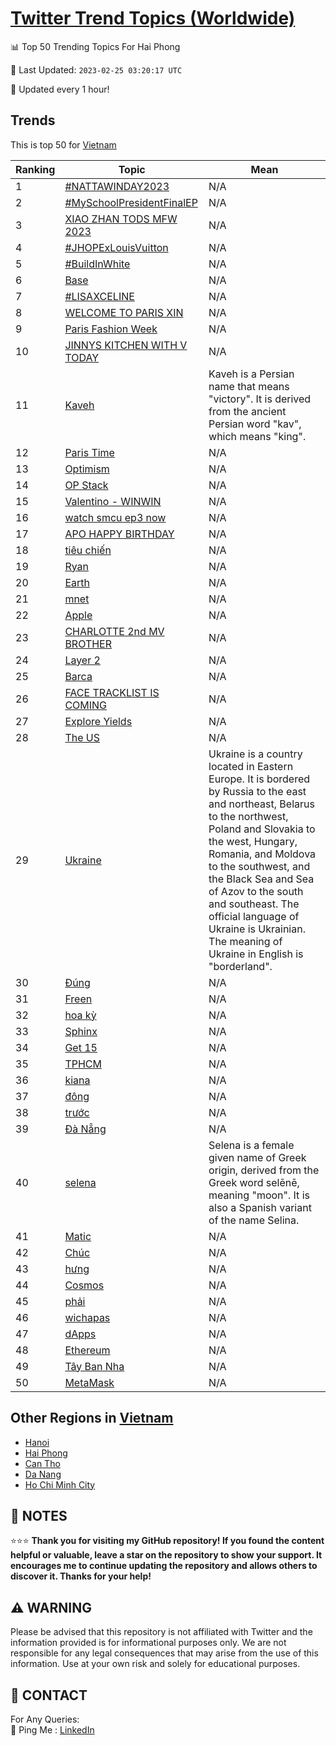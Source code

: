 [Twitter Trend Topics (Worldwide)](https://github.com/ErcinDedeoglu/Twitter-Trend-Topics)
==========


📊 Top 50 Trending Topics For Hai Phong

📆 Last Updated: `2023-02-25 03:20:17 UTC`

🔧 Updated every 1 hour!


## Trends

This is top 50 for [Vietnam](</Vietnam>)

| Ranking | Topic | Mean |
| ------- | ------------ | ------------ |
| 1 | [#NATTAWINDAY2023](http://twitter.com/search?q=%23NATTAWINDAY2023) | N/A |
| 2 | [#MySchoolPresidentFinalEP](http://twitter.com/search?q=%23MySchoolPresidentFinalEP) | N/A |
| 3 | [XIAO ZHAN TODS MFW 2023](http://twitter.com/search?q=XIAO+ZHAN+TODS+MFW+2023) | N/A |
| 4 | [#JHOPExLouisVuitton](http://twitter.com/search?q=%23JHOPExLouisVuitton) | N/A |
| 5 | [#BuildInWhite](http://twitter.com/search?q=%23BuildInWhite) | N/A |
| 6 | [Base](http://twitter.com/search?q=Base) | N/A |
| 7 | [#LISAXCELINE](http://twitter.com/search?q=%23LISAXCELINE) | N/A |
| 8 | [WELCOME TO PARIS XIN](http://twitter.com/search?q=WELCOME+TO+PARIS+XIN) | N/A |
| 9 | [Paris Fashion Week](http://twitter.com/search?q=Paris+Fashion+Week) | N/A |
| 10 | [JINNYS KITCHEN WITH V TODAY](http://twitter.com/search?q=JINNYS+KITCHEN+WITH+V+TODAY) | N/A |
| 11 | [Kaveh](http://twitter.com/search?q=Kaveh) | Kaveh is a Persian name that means "victory". It is derived from the ancient Persian word "kav", which means "king". |
| 12 | [Paris Time](http://twitter.com/search?q=Paris+Time) | N/A |
| 13 | [Optimism](http://twitter.com/search?q=Optimism) | N/A |
| 14 | [OP Stack](http://twitter.com/search?q=OP+Stack) | N/A |
| 15 | [Valentino - WINWIN](http://twitter.com/search?q=Valentino+-+WINWIN) | N/A |
| 16 | [watch smcu ep3 now](http://twitter.com/search?q=watch+smcu+ep3+now) | N/A |
| 17 | [APO HAPPY BIRTHDAY](http://twitter.com/search?q=APO+HAPPY+BIRTHDAY) | N/A |
| 18 | [tiêu chiến](http://twitter.com/search?q=ti%c3%aau+chi%e1%ba%bfn) | N/A |
| 19 | [Ryan](http://twitter.com/search?q=Ryan) | N/A |
| 20 | [Earth](http://twitter.com/search?q=Earth) | N/A |
| 21 | [mnet](http://twitter.com/search?q=mnet) | N/A |
| 22 | [Apple](http://twitter.com/search?q=Apple) | N/A |
| 23 | [CHARLOTTE 2nd MV BROTHER](http://twitter.com/search?q=CHARLOTTE+2nd+MV+BROTHER) | N/A |
| 24 | [Layer 2](http://twitter.com/search?q=Layer+2) | N/A |
| 25 | [Barca](http://twitter.com/search?q=Barca) | N/A |
| 26 | [FACE TRACKLIST IS COMING](http://twitter.com/search?q=FACE+TRACKLIST+IS+COMING) | N/A |
| 27 | [Explore Yields](http://twitter.com/search?q=Explore+Yields) | N/A |
| 28 | [The US](http://twitter.com/search?q=The+US) | N/A |
| 29 | [Ukraine](http://twitter.com/search?q=Ukraine) | Ukraine is a country located in Eastern Europe. It is bordered by Russia to the east and northeast, Belarus to the northwest, Poland and Slovakia to the west, Hungary, Romania, and Moldova to the southwest, and the Black Sea and Sea of Azov to the south and southeast. The official language of Ukraine is Ukrainian. The meaning of Ukraine in English is "borderland". |
| 30 | [Đúng](http://twitter.com/search?q=%c4%90%c3%bang) | N/A |
| 31 | [Freen](http://twitter.com/search?q=Freen) | N/A |
| 32 | [hoa kỳ](http://twitter.com/search?q=hoa+k%e1%bb%b3) | N/A |
| 33 | [Sphinx](http://twitter.com/search?q=Sphinx) | N/A |
| 34 | [Get 15](http://twitter.com/search?q=Get+15) | N/A |
| 35 | [TPHCM](http://twitter.com/search?q=TPHCM) | N/A |
| 36 | [kiana](http://twitter.com/search?q=kiana) | N/A |
| 37 | [đông](http://twitter.com/search?q=%c4%91%c3%b4ng) | N/A |
| 38 | [trước](http://twitter.com/search?q=tr%c6%b0%e1%bb%9bc) | N/A |
| 39 | [Đà Nẵng](http://twitter.com/search?q=%c4%90%c3%a0+N%e1%ba%b5ng) | N/A |
| 40 | [selena](http://twitter.com/search?q=selena) | Selena is a female given name of Greek origin, derived from the Greek word selēnē, meaning "moon". It is also a Spanish variant of the name Selina. |
| 41 | [Matic](http://twitter.com/search?q=Matic) | N/A |
| 42 | [Chúc](http://twitter.com/search?q=Ch%c3%bac) | N/A |
| 43 | [hưng](http://twitter.com/search?q=h%c6%b0ng) | N/A |
| 44 | [Cosmos](http://twitter.com/search?q=Cosmos) | N/A |
| 45 | [phải](http://twitter.com/search?q=ph%e1%ba%a3i) | N/A |
| 46 | [wichapas](http://twitter.com/search?q=wichapas) | N/A |
| 47 | [dApps](http://twitter.com/search?q=dApps) | N/A |
| 48 | [Ethereum](http://twitter.com/search?q=Ethereum) | N/A |
| 49 | [Tây Ban Nha](http://twitter.com/search?q=T%c3%a2y+Ban+Nha) | N/A |
| 50 | [MetaMask](http://twitter.com/search?q=MetaMask) | N/A |



## Other Regions in [Vietnam](</Vietnam>)

* [Hanoi](</Vietnam/Hanoi.md>)
* [Hai Phong](</Vietnam/Hai Phong.md>)
* [Can Tho](</Vietnam/Can Tho.md>)
* [Da Nang](</Vietnam/Da Nang.md>)
* [Ho Chi Minh City](</Vietnam/Ho Chi Minh City.md>)



## 📝 NOTES

⭐⭐⭐ **Thank you for visiting my GitHub repository! If you found the content helpful or valuable, leave a star on the repository to show your support. It encourages me to continue updating the repository and allows others to discover it. Thanks for your help!**


## ⚠️ WARNING

Please be advised that this repository is not affiliated with Twitter and the information provided is for informational purposes only. We are not responsible for any legal consequences that may arise from the use of this information. Use at your own risk and solely for educational purposes.


## 📨 CONTACT

 For Any Queries:  
            🏓 Ping Me : [LinkedIn](https://www.linkedin.com/in/ercindedeoglu/)
